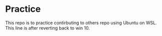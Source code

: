 # Practice
This repo is to practice contirbuting to others repo using Ubuntu on WSL.
This line is after reverting back to win 10.
